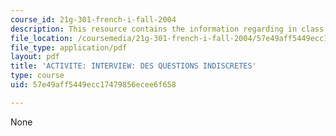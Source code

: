 ```yaml
---
course_id: 21g-301-french-i-fall-2004
description: This resource contains the information regarding in class activities.
file_location: /coursemedia/21g-301-french-i-fall-2004/57e49aff5449ecc17479856ecee6f658_MIT21G_301F04_ch7_ex1.pdf
file_type: application/pdf
layout: pdf
title: 'ACTIVITE: INTERVIEW: DES QUESTIONS INDISCRETES'
type: course
uid: 57e49aff5449ecc17479856ecee6f658

---
```

None